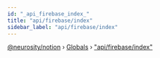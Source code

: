 ```yaml
---
id: "_api_firebase_index_"
title: "api/firebase/index"
sidebar_label: "api/firebase/index"
---
```


[@neurosity/notion](../index.md) › [Globals](../globals.md) › ["api/firebase/index"](_api_firebase_index_.md)

